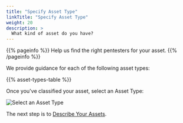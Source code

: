 ```yaml
---
title: "Specify Asset Type"
linkTitle: "Specify Asset Type"
weight: 20
description: >
  What kind of asset do you have?
---
```


{{% pageinfo %}}
Help us find the right pentesters for your asset.
{{% /pageinfo %}}

We provide guidance for each of the following asset types:  

{{% asset-types-table %}}

Once you've classified your asset, select an Asset Type:

![Select an Asset Type](/gsg/AssetType.png "Select an asset type")

The next step is to [Describe Your Assets](/getting-started/assets/asset-description/).
